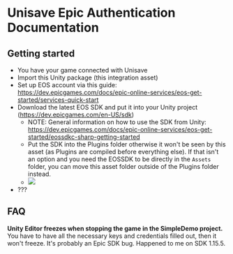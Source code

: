 Unisave Epic Authentication Documentation
=========================================


## Getting started

- You have your game connected with Unisave
- Import this Unity package (this integration asset)
- Set up EOS account via this guide: https://dev.epicgames.com/docs/epic-online-services/eos-get-started/services-quick-start
- Download the latest EOS SDK and put it into your Unity project (https://dev.epicgames.com/en-US/sdk)
  - NOTE: General information on how to use the SDK from Unity: https://dev.epicgames.com/docs/epic-online-services/eos-get-started/eossdkc-sharp-getting-started
  - Put the SDK into the Plugins folder otherwise it won't be seen by this asset (as Plugins are compiled before everything else). If that isn't an option and you need the EOSSDK to be directly in the `Assets` folder, you can move this asset folder outside of the Plugins folder instead.
  - <img src="https://static-assets-prod.epicgames.com/eos-docs/game-services/c-sharp-getting-started/unity_-2.png">
- ???

## FAQ

**Unity Editor freezes when stopping the game in the SimpleDemo project.**<br>
You have to have all the necessary keys and credentials filled out, then it won't freeze. It's probably an Epic SDK bug. Happened to me on SDK 1.15.5.
